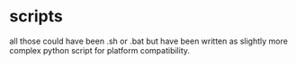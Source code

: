 # scripts

all those could have been .sh or .bat but have been written as slightly more
complex python script for platform compatibility.
